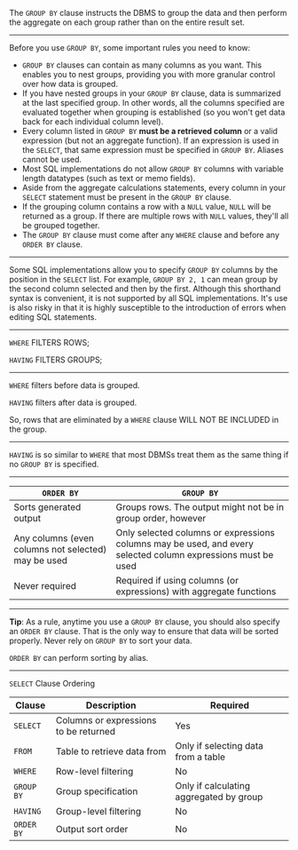The `GROUP BY` clause instructs the DBMS to group the data and then perform the aggregate on each group rather than on the entire result set.

---

Before you use `GROUP BY`, some important rules you need to know:
* `GROUP BY` clauses can contain as many columns as you want. This enables you to nest groups, providing you with more granular control over how data is grouped.
* If you have nested groups in your `GROUP BY` clause, data is summarized at the last specified group. In other words, all the columns specified are evaluated together when grouping is established (so you won't get data back for each individual column level).
* Every column listed in `GROUP BY` **must be a retrieved column** or a valid expression (but not an aggregate function). If an expression is used in the `SELECT`, that same expression must be specified in `GROUP BY`. Aliases cannot be used.
* Most SQL implementations do not allow `GROUP BY` columns with variable length datatypes (such as text or memo fields).
* Aside from the aggregate calculations statements, every column in your `SELECT` statement must be present in the `GROUP BY` clause.
* If the grouping column contains a row with a `NULL` value, `NULL` will be returned as a group. If there are multiple rows with `NULL` values, they'll all be grouped together.
* The `GROUP BY` clause must come after any `WHERE` clause and before any `ORDER BY` clause.

---

Some SQL implementations allow you to specify `GROUP BY` columns by the position in the `SELECT` list. For example, `GROUP BY 2, 1` can mean group by the second column selected and then by the first. Although this shorthand syntax is convenient, it is not supported by all SQL implementations. It's use is also risky in that it is highly susceptible to the introduction of errors when editing SQL statements.

---

`WHERE` FILTERS ROWS;

`HAVING` FILTERS GROUPS;

---

`WHERE` filters before data is grouped.

`HAVING` filters after data is grouped.

So, rows that are eliminated by a `WHERE` clause WILL NOT BE INCLUDED in the group.

---

`HAVING` is so similar to `WHERE` that most DBMSs treat them as the same thing if no `GROUP BY` is specified.

---

|`ORDER BY`|`GROUP BY`|
|-|-|
|Sorts generated output|Groups rows. The output might not be in group order, however|
|Any columns (even columns not selected) may be used|Only selected columns or expressions columns may be used, and every selected column expressions must be used|
|Never required|Required if using columns (or expressions) with aggregate functions|

---

**Tip**: As a rule, anytime you use a `GROUP BY` clause, you should also specify an `ORDER BY` clause. That is the only way to ensure that data will be sorted properly. Never rely on `GROUP BY` to sort your data.

`ORDER BY` can perform sorting by alias.

---

`SELECT` Clause Ordering

|Clause|Description|Required|
|-|-|-|
|`SELECT`|Columns or expressions to be returned|Yes|
|`FROM`|Table to retrieve data from|Only if selecting data from a table|
|`WHERE`|Row-level filtering|No|
|`GROUP BY`|Group specification|Only if calculating aggregated by group|
|`HAVING`|Group-level filtering|No|
|`ORDER BY`|Output sort order|No|
